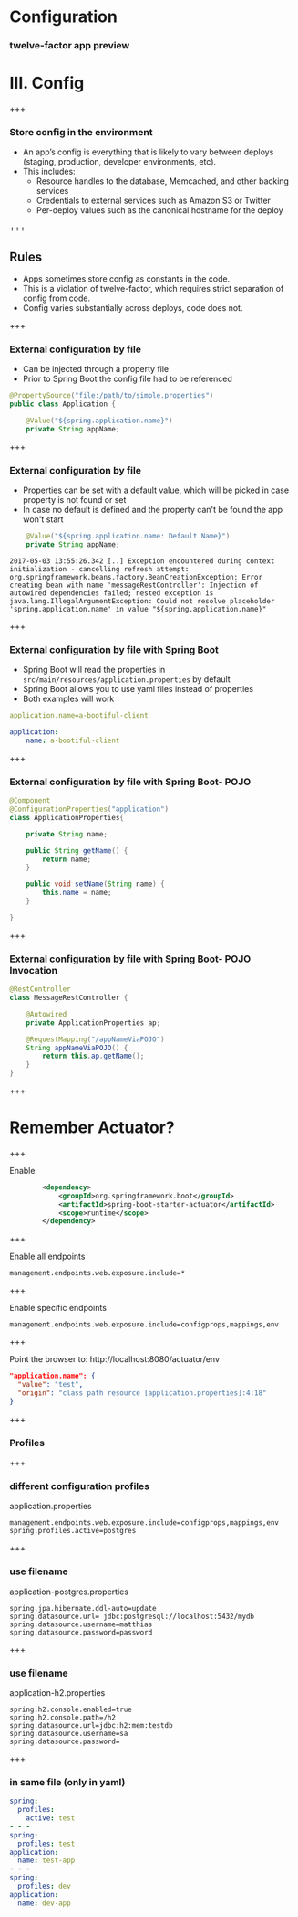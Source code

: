 
# Configuration 

### twelve-factor app preview

# III. Config

+++

### Store config in the environment

* An app’s config is everything that is likely to vary between deploys (staging, production, developer environments, etc). 
* This includes:
  - Resource handles to the database, Memcached, and other backing services
  - Credentials to external services such as Amazon S3 or Twitter
  - Per-deploy values such as the canonical hostname for the deploy

+++

## Rules

* Apps sometimes store config as constants in the code. 
* This is a violation of twelve-factor, which requires strict separation of config from code. 
* Config varies substantially across deploys, code does not.

+++

### External configuration by file

- Can be injected through a property file
- Prior to Spring Boot the config file had to be referenced

```java
@PropertySource("file:/path/to/simple.properties")
public class Application {
```

```java
    @Value("${spring.application.name}")
    private String appName;
```
+++

### External configuration by file

- Properties can be set with a default value, which will be picked in case property is not found or set
- In case no default is defined and the property can't be found the app won't start

```java
    @Value("${spring.application.name: Default Name}")
    private String appName;
```
```
2017-05-03 13:55:26.342 [..] Exception encountered during context initialization - cancelling refresh attempt: org.springframework.beans.factory.BeanCreationException: Error creating bean with name 'messageRestController': Injection of autowired dependencies failed; nested exception is java.lang.IllegalArgumentException: Could not resolve placeholder 'spring.application.name' in value "${spring.application.name}"
```
+++

### External configuration by file with Spring Boot

- Spring Boot will read the properties in `src/main/resources/application.properties` by default
- Spring Boot allows you to use yaml files instead of properties
- Both examples will work

```yaml
application.name=a-bootiful-client
```
```yaml
application:
    name: a-bootiful-client
```
+++

### External configuration by file with Spring Boot- POJO

```java
@Component
@ConfigurationProperties("application")
class ApplicationProperties{

	private String name;

	public String getName() {
		return name;
	}

	public void setName(String name) {
		this.name = name;
	}

}
```

+++

### External configuration by file with Spring Boot- POJO Invocation

```java
@RestController
class MessageRestController {

    @Autowired
    private ApplicationProperties ap;

    @RequestMapping("/appNameViaPOJO")
    String appNameViaPOJO() {
        return this.ap.getName();
    }
}
```

+++

# Remember Actuator?

+++

Enable

```xml
		<dependency>
			<groupId>org.springframework.boot</groupId>
			<artifactId>spring-boot-starter-actuator</artifactId>
			<scope>runtime</scope>
		</dependency>
```

+++

Enable all endpoints  

```properties
management.endpoints.web.exposure.include=*
```

+++

Enable specific endpoints  

```properties
management.endpoints.web.exposure.include=configprops,mappings,env
```

+++

Point the browser to: http://localhost:8080/actuator/env

```json
"application.name": {
  "value": "test",
  "origin": "class path resource [application.properties]:4:18"
}
```

+++

### Profiles

+++

### different configuration profiles

application.properties
```properties
management.endpoints.web.exposure.include=configprops,mappings,env
spring.profiles.active=postgres
```

+++

### use filename

application-postgres.properties
```properties
spring.jpa.hibernate.ddl-auto=update
spring.datasource.url= jdbc:postgresql://localhost:5432/mydb 
spring.datasource.username=matthias
spring.datasource.password=password
```
+++

### use filename

application-h2.properties
```properties
spring.h2.console.enabled=true
spring.h2.console.path=/h2
spring.datasource.url=jdbc:h2:mem:testdb 
spring.datasource.username=sa
spring.datasource.password=
```

+++

### in same file (only in yaml)

```yaml
spring:
  profiles:
    active: test
- - -
spring:
  profiles: test
application:
  name: test-app
- - -
spring:
  profiles: dev
application:
  name: dev-app
```




